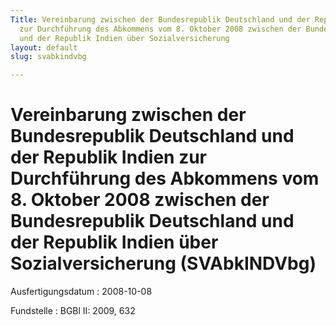 ```yaml
---
Title: Vereinbarung zwischen der Bundesrepublik Deutschland und der Republik Indien
  zur Durchführung des Abkommens vom 8. Oktober 2008 zwischen der Bundesrepublik Deutschland
  und der Republik Indien über Sozialversicherung
layout: default
slug: svabkindvbg

---
```


# Vereinbarung zwischen der Bundesrepublik Deutschland und der Republik Indien zur Durchführung des Abkommens vom 8. Oktober 2008 zwischen der Bundesrepublik Deutschland und der Republik Indien über Sozialversicherung (SVAbkINDVbg)

Ausfertigungsdatum
:   2008-10-08

Fundstelle
:   BGBl II: 2009, 632

